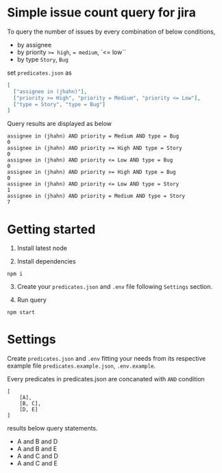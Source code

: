 # Simple issue count query for jira

To query the number of issues by every combination of below conditions,

- by assignee
- by priority `>= high`, `= medium`, `<= low``
- by type `Story`, `Bug`

set `predicates.json` as

```json
[
  ["assignee in (jhahn)"],
  ["priority >= High", "priority = Medium", "priority <= Low"],
  ["type = Story", "type = Bug"]
]
```

Query results are displayed as below

```
assignee in (jhahn) AND priority = Medium AND type = Bug
0
assignee in (jhahn) AND priority >= High AND type = Story
0
assignee in (jhahn) AND priority <= Low AND type = Bug
0
assignee in (jhahn) AND priority >= High AND type = Bug
0
assignee in (jhahn) AND priority <= Low AND type = Story
1
assignee in (jhahn) AND priority = Medium AND type = Story
7
```

# Getting started

1. Install latest node

2. Install dependencies

```
npm i
```

3. Create your `predicates.json` and `.env` file following `Settings` section.

4. Run query

```
npm start
```

# Settings

Create `predicates.json` and `.env` fitting your needs from its respective example file `predicates.example.json`, `.env.example`.

Every predicates in predicates.json are concanated with `AND` condition

```
[
    [A],
    [B, C],
    [D, E]
]
```

results below query statements.

- A and B and D
- A and B and E
- A and C and D
- A and C and E
